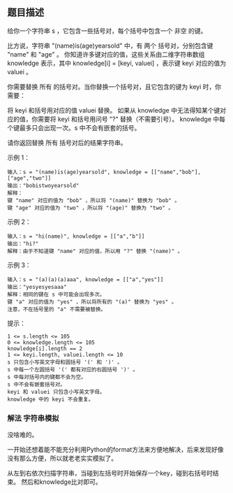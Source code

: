 ## 题目描述
给你一个字符串 s ，它包含一些括号对，每个括号中包含一个 非空 的键。

比方说，字符串 "(name)is(age)yearsold" 中，有 两个 括号对，分别包含键 "name" 和 "age" 。
你知道许多键对应的值，这些关系由二维字符串数组 knowledge 表示，其中 knowledge[i] = [keyi, valuei] ，表示键 keyi 对应的值为 valuei 。

你需要替换 所有 的括号对。当你替换一个括号对，且它包含的键为 keyi 时，你需要：

将 keyi 和括号用对应的值 valuei 替换。
如果从 knowledge 中无法得知某个键对应的值，你需要将 keyi 和括号用问号 "?" 替换（不需要引号）。
knowledge 中每个键最多只会出现一次。s 中不会有嵌套的括号。

请你返回替换 所有 括号对后的结果字符串。

示例 1：
```
输入：s = "(name)is(age)yearsold", knowledge = [["name","bob"],["age","two"]]
输出："bobistwoyearsold"
解释：
键 "name" 对应的值为 "bob" ，所以将 "(name)" 替换为 "bob" 。
键 "age" 对应的值为 "two" ，所以将 "(age)" 替换为 "two" 。
```
示例 2：
```
输入：s = "hi(name)", knowledge = [["a","b"]]
输出："hi?"
解释：由于不知道键 "name" 对应的值，所以用 "?" 替换 "(name)" 。
```
示例 3：
```
输入：s = "(a)(a)(a)aaa", knowledge = [["a","yes"]]
输出："yesyesyesaaa"
解释：相同的键在 s 中可能会出现多次。
键 "a" 对应的值为 "yes" ，所以将所有的 "(a)" 替换为 "yes" 。
注意，不在括号里的 "a" 不需要被替换。
```
 

提示：
```
1 <= s.length <= 105
0 <= knowledge.length <= 105
knowledge[i].length == 2
1 <= keyi.length, valuei.length <= 10
s 只包含小写英文字母和圆括号 '(' 和 ')' 。
s 中每一个左圆括号 '(' 都有对应的右圆括号 ')' 。
s 中每对括号内的键都不会为空。
s 中不会有嵌套括号对。
keyi 和 valuei 只包含小写英文字母。
knowledge 中的 keyi 不会重复。
```

### 解法 字符串模拟
没啥难的。

一开始还想着能不能充分利用Python的format方法来方便地解决，后来发现好像没有那么方便，所以就老老实实模拟了。

从左到右依次扫描字符串，当碰到左括号时开始保存一个key，碰到右括号时结束。
然后和knowledge比对即可。